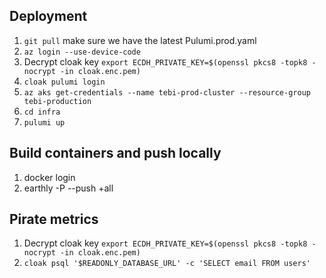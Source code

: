 ## Deployment

1. `git pull` make sure we have the latest Pulumi.prod.yaml
1. `az login --use-device-code`
1. Decrypt cloak key `export ECDH_PRIVATE_KEY=$(openssl pkcs8 -topk8 -nocrypt -in cloak.enc.pem)`
1. `cloak pulumi login`
1. `az aks get-credentials --name tebi-prod-cluster --resource-group tebi-production`
1. `cd infra`
1. `pulumi up`

## Build containers and push locally

1. docker login
1. earthly -P --push +all

## Pirate metrics

1. Decrypt cloak key `export ECDH_PRIVATE_KEY=$(openssl pkcs8 -topk8 -nocrypt -in cloak.enc.pem)`
1. `cloak psql '$READONLY_DATABASE_URL' -c 'SELECT email FROM users'`